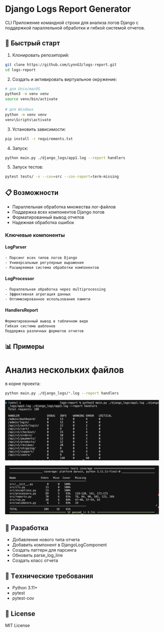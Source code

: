 # Django Logs Report Generator
CLI Приложение командной строки для анализа логов Django с поддержкой параллельной обработки и гибкой системой отчетов.


## 🚀 Быстрый старт

1. Клонировать репозиторий:
```bash
git clone https://github.com/LynnG3/logs-report.git
cd logs-report
```

2. Создать и активировать виртуальное окружение:
```bash
# для Unix/macOS
python3 -m venv venv
source venv/bin/activate

# для Windows
python -m venv venv
venv\Scripts\activate
```

3. Установить зависимости:
```bash
pip install -r requirements.txt
```

4. Запуск:
```bash
python main.py ./django_logs/app1.log --report handlers

```

5. Запуск тестов:
```bash
pytest tests/ -v --cov=src --cov-report=term-missing
```

## 📋 Возможности

- Параллельная обработка множества лог-файлов
- Поддержка всех компонентов Django логов
- Форматированный вывод отчетов
- Надежная обработка ошибок

### Ключевые компоненты
####    LogParser
    - Парсинг всех типов логов Django
    - Универсальные регулярные выражения
    - Расширяемая система обработки компонентов
####    LogProcessor
    - Параллельная обработка через multiprocessing
    - Эффективная агрегация данных
    - Оптимизированное использование памяти
#### HandlersReport
    Форматированный вывод в табличном виде
    Гибкая система шаблонов
    Поддержка различных форматов отчетов


## 📊 Примеры

# Анализ нескольких файлов

в корне проекта: 
```bash
python main.py ./django_logs/*.log --report handlers
```

<p align="center">
  <img src="./report.png" alt="Example" width="800"/>
</p>

<p align="center">
  <img src="./tests.png" alt="Tests coverage" width="800"/>
</p>

## 🔧 Разработка
- Добавление нового типа отчета
- Добавить компонент в DjangoLogComponent
- Создать паттерн для парсинга
- Обновить parse_log_line
- Создать класс отчета

## 📝 Тeхнические требования

- Python 3.11+
- pytest
- pytest-cov


## 📝 License

MIT License

